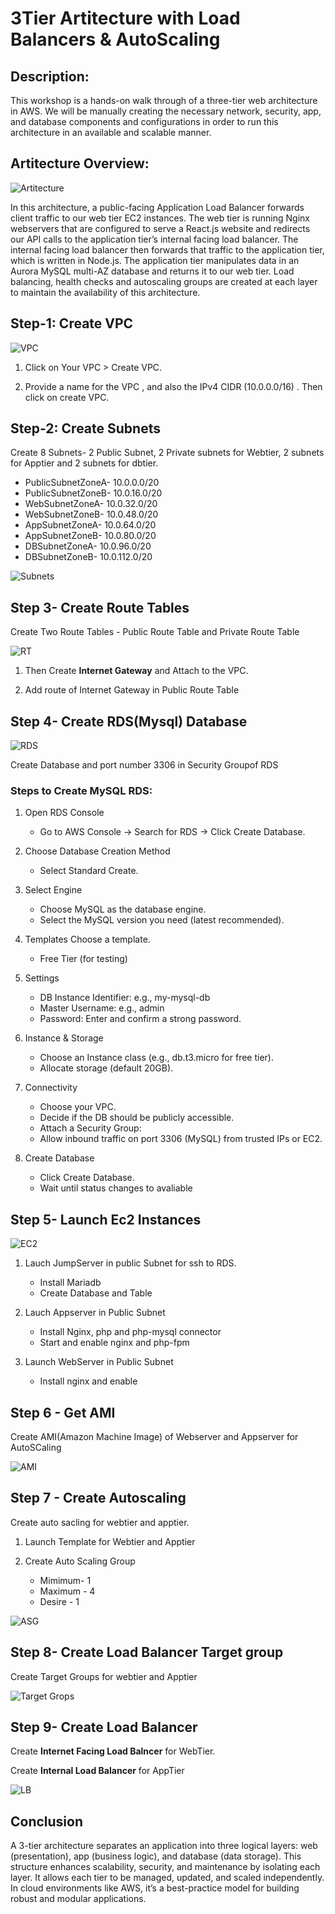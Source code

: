 # 3Tier Artitecture with Load Balancers & AutoScaling

## Description: 
This workshop is a hands-on walk through of a three-tier web architecture in AWS. We will be manually creating the necessary network, security, app, and database components and configurations in order to run this architecture in an available and scalable manner.

## Artitecture Overview:
![Artitecture](./images/3-Tier%20Arti%20Flowchart.png)

 In this architecture, a public-facing Application Load Balancer forwards client traffic to our web tier EC2 instances. The web tier is running Nginx webservers that are configured to serve a React.js website and redirects our API calls to the application tier’s internal facing load balancer. The internal facing load balancer then forwards that traffic to the application tier, which is written in Node.js. The application tier manipulates data in an Aurora MySQL multi-AZ database and returns it to our web tier. Load balancing, health checks and autoscaling groups are created at each layer to maintain the availability of this architecture.

 ## Step-1: Create VPC
 ![VPC](./images/VPC.webp)

 1. Click on Your VPC > Create VPC.

 2. Provide a name for the VPC , and also the IPv4 CIDR (10.0.0.0/16) . Then click on create VPC.

 ## Step-2: Create Subnets

Create 8 Subnets- 2 Public Subnet, 2 Private subnets for Webtier, 2 subnets for Apptier and 2 subnets for dbtier.

* PublicSubnetZoneA- 10.0.0.0/20
* PublicSubnetZoneB- 10.0.16.0/20
* WebSubnetZoneA-    10.0.32.0/20
* WebSubnetZoneB-    10.0.48.0/20
* AppSubnetZoneA-    10.0.64.0/20
* AppSubnetZoneB-    10.0.80.0/20
* DBSubnetZoneA-     10.0.96.0/20
* DBSubnetZoneB-     10.0.112.0/20

![Subnets](./images/Screenshot%20(20).png)

## Step 3- Create Route Tables

Create Two Route Tables - Public Route Table and Private Route Table

![RT](./images/Screenshot%20(21).png)

1. Then Create **Internet Gateway** and Attach to the VPC.

2. Add route of Internet Gateway in Public Route Table

## Step 4- Create RDS(Mysql) Database
![RDS](./images/database.webp)

Create Database and port number 3306 in Security Groupof RDS

### Steps to Create MySQL RDS:
1. Open RDS Console
   *  Go to AWS Console → Search for RDS → Click Create Database.

2. Choose Database Creation Method
   * Select Standard Create.

3. Select Engine
   * Choose MySQL as the database engine.
   * Select the MySQL version you need (latest recommended).

4. Templates
Choose a template.
   * Free Tier (for testing)

5. Settings
   * DB Instance Identifier: e.g., my-mysql-db
   * Master Username: e.g., admin
   * Password: Enter and confirm a strong password.

6. Instance & Storage
   * Choose an Instance class (e.g., db.t3.micro for free tier).
   * Allocate storage (default 20GB).

7. Connectivity
   * Choose your VPC.
   * Decide if the DB should be publicly accessible.
   * Attach a Security Group:
   * Allow inbound traffic on port 3306 (MySQL) from trusted IPs or EC2.

10. Create Database
    * Click Create Database.
    * Wait until status changes to avaliable

## Step 5- Launch Ec2 Instances

![EC2](/images/Screenshot%20(27).png)  

1. Lauch JumpServer in public Subnet for ssh to RDS.
   * Install Mariadb
   * Create Database and Table

2. Lauch Appserver in Public Subnet
   * Install Nginx, php and php-mysql connector
   * Start and enable nginx and php-fpm

 3. Launch WebServer in Public Subnet 
    * Install nginx and enable

## Step 6 - Get AMI
Create AMI(Amazon Machine Image) of Webserver and Appserver for AutoSCaling

![AMI](./images/Screenshot%20(26).png)

## Step 7 - Create Autoscaling
Create auto sacling for webtier and apptier.

1. Launch Template for Webtier and Apptier

2. Create Auto Scaling Group
   * Mimimum- 1
   * Maximum - 4
   * Desire - 1

![ASG](./images/Screenshot%20(22).png)   

## Step 8- Create Load Balancer Target group

Create Target Groups for webtier and Apptier

![Target Grops](./images/Screenshot%20(24).png)

## Step 9- Create Load Balancer
Create __Internet Facing Load Balncer__ for WebTier.

Create __Internal Load Balancer__ for AppTier

![LB](./images/Screenshot%20(23).png)

## Conclusion

A 3-tier architecture separates an application into three logical layers: web (presentation), app (business logic), and database (data storage). This structure enhances scalability, security, and maintenance by isolating each layer. It allows each tier to be managed, updated, and scaled independently. In cloud environments like AWS, it’s a best-practice model for building robust and modular applications.
